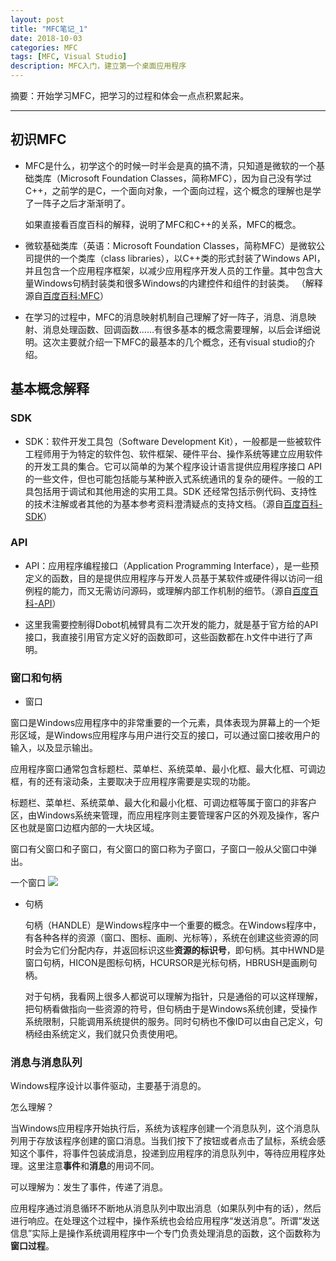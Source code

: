 ```yaml
---
layout: post
title: "MFC笔记_1"
date: 2018-10-03
categories: MFC
tags: [MFC, Visual Studio]
description: MFC入门，建立第一个桌面应用程序
---
```


摘要：开始学习MFC，把学习的过程和体会一点点积累起来。

---


## 初识MFC

- MFC是什么，初学这个的时候一时半会是真的搞不清，只知道是微软的一个基础类库（Microsoft Foundation Classes，简称MFC），因为自己没有学过C++，之前学的是C，一个面向对象，一个面向过程，这个概念的理解也是学了一阵子之后才渐渐明了。

  如果直接看百度百科的解释，说明了MFC和C++的关系，MFC的概念。
  
- 微软基础类库（英语：Microsoft Foundation Classes，简称MFC）是微软公司提供的一个类库（class libraries），以C++类的形式封装了Windows API，并且包含一个应用程序框架，以减少应用程序开发人员的工作量。其中包含大量Windows句柄封装类和很多Windows的内建控件和组件的封装类。
（解释源自[百度百科:MFC](https://baike.baidu.com/item/MFC/2530850?fr=aladdin)）

- 在学习的过程中，MFC的消息映射机制自己理解了好一阵子，消息、消息映射、消息处理函数、回调函数......有很多基本的概念需要理解，以后会详细说明。这次主要就介绍一下MFC的最基本的几个概念，还有visual studio的介绍。

## 基本概念解释

### SDK

- SDK：软件开发工具包（Software Development Kit），一般都是一些被软件工程师用于为特定的软件包、软件框架、硬件平台、操作系统等建立应用软件的开发工具的集合。它可以简单的为某个程序设计语言提供应用程序接口 API 的一些文件，但也可能包括能与某种嵌入式系统通讯的复杂的硬件。一般的工具包括用于调试和其他用途的实用工具。SDK 还经常包括示例代码、支持性的技术注解或者其他的为基本参考资料澄清疑点的支持文档。（源自[百度百科-SDK](https://baike.baidu.com/item/sdk/7815680?fr=aladdin)）

### API

- API：应用程序编程接口（Application Programming Interface），是一些预定义的函数，目的是提供应用程序与开发人员基于某软件或硬件得以访问一组例程的能力，而又无需访问源码，或理解内部工作机制的细节。（源自[百度百科-API](https://baike.baidu.com/item/api/10154)）

- 这里我需要控制得Dobot机械臂具有二次开发的能力，就是基于官方给的API接口，我直接引用官方定义好的函数即可，这些函数都在.h文件中进行了声明。

### 窗口和句柄

- 窗口

窗口是Windows应用程序中的非常重要的一个元素，具体表现为屏幕上的一个矩形区域，是Windows应用程序与用户进行交互的接口，可以通过窗口接收用户的输入，以及显示输出。

应用程序窗口通常包含标题栏、菜单栏、系统菜单、最小化框、最大化框、可调边框，有的还有滚动条，主要取决于应用程序需要是实现的功能。

  标题栏、菜单栏、系统菜单、最大化和最小化框、可调边框等属于窗口的非客户区，由Windows系统来管理，而应用程序则主要管理客户区的外观及操作，客户区也就是窗口边框内部的一大块区域。
  
  窗口有父窗口和子窗口，有父窗口的窗口称为子窗口，子窗口一般从父窗口中弹出。
  
  一个窗口
  ![](http://oxt33qs1f.bkt.clouddn.com/MFC_1_window.png)
  
- 句柄

  句柄（HANDLE）是Windows程序中一个重要的概念。在Windows程序中，有各种各样的资源（窗口、图标、画刷、光标等），系统在创建这些资源的同时会为它们分配内存，并返回标识这些**资源的标识号**，即句柄。其中HWND是窗口句柄，HICON是图标句柄，HCURSOR是光标句柄，HBRUSH是画刷句柄。
  
  对于句柄，我看网上很多人都说可以理解为指针，只是通俗的可以这样理解，把句柄看做指向一些资源的符号，但句柄由于是Windows系统创建，受操作系统限制，只能调用系统提供的服务。同时句柄也不像ID可以由自己定义，句柄经由系统定义，我们就只负责使用吧。
  
### 消息与消息队列

  Windows程序设计以事件驱动，主要基于消息的。
  
  怎么理解？
  
  当Windows应用程序开始执行后，系统为该程序创建一个消息队列，这个消息队列用于存放该程序创建的窗口消息。当我们按下了按钮或者点击了鼠标，系统会感知这个事件，将事件包装成消息，投递到应用程序的消息队列中，等待应用程序处理。这里注意**事件**和**消息**的用词不同。
  
  可以理解为：发生了事件，传递了消息。
  
  应用程序通过消息循环不断地从消息队列中取出消息（如果队列中有的话），然后进行响应。在处理这个过程中，操作系统也会给应用程序“发送消息”。所谓“发送信息”实际上是操作系统调用程序中一个专门负责处理消息的函数，这个函数称为**窗口过程**。
